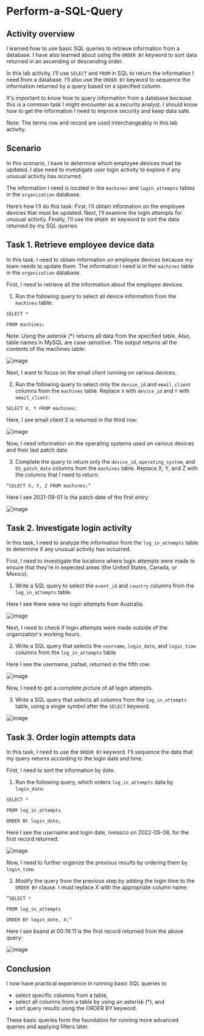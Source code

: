 # Perform-a-SQL-Query

<h2>Activity overview</h2>

  I learned how to use basic SQL queries to retrieve information from a database. I have also learned about using the ```ORDER BY``` keyword to sort data returned in an ascending or descending order.

In this lab activity, I’ll use ```SELECT``` and ```FROM``` in SQL to return the information I need from a database. I’ll also use the ```ORDER BY``` keyword to sequence the information returned by a query based on a specified column.

It's important to know how to query information from a database because this is a common task I might encounter as a security analyst. I should know how to get the information I need to improve security and keep data safe.

Note: The terms row and record are used interchangeably in this lab activity.

<h2>Scenario</h2>

In this scenario, I have to determine which employee devices must be updated. I also need to investigate user login activity to explore if any unusual activity has occurred.

The information I need is located in the ```machines``` and ```login_attempts``` tables in the ```organization``` database.

Here’s how I’ll do this task: First, I’ll obtain information on the employee devices that must be updated. Next, I’ll examine the login attempts for unusual activity. Finally, I’ll use the ```ORDER BY``` keyword to sort the data returned by my SQL queries.

<h2>Task 1. Retrieve employee device data</h2>

In this task, I need to obtain information on employee devices because my team needs to update them. The information I need is in the ```machines``` table in the ```organization``` database.

First, I need to retrieve all the information about the employee devices.

1. Run the following query to select all device information from the ```machines``` table:

```SELECT *```

```FROM machines;```

Note: Using the asterisk (*) returns all data from the specified table. Also, table names in MySQL are case-sensitive.
The output returns all the contents of the machines table:

![image](https://github.com/n8som/Perform-a-SQL-Query/assets/110139109/d3dbb950-f52d-4241-9c60-a97bf371fb09)

Next, I want to focus on the email client running on various devices.

2. Run the following query to select only the ```device_id``` and ```email_client``` columns from the ```machines``` table. Replace ```X``` with ```device_id``` and ```Y``` with ```email_client```:

```SELECT X, Y FROM machines;```

Here, I see email client 2 is returned in the third row:

![image](https://github.com/n8som/Perform-a-SQL-Query/assets/110139109/7686a32a-688f-4abd-93c6-4d3d9dd4c357)

Now, I need information on the operating systems used on various devices and their last patch date.

3. Complete the query to return only the ```device_id```, ```operating_system```, and ```OS_patch_date``` columns from the ```machines``` table. Replace X, Y, and Z with the columns that I need to return:

```“SELECT X, Y, Z FROM machines;”```

Here I see 2021-09-01 is the patch date of the first entry:

![image](https://github.com/n8som/Perform-a-SQL-Query/assets/110139109/714577cf-7871-4345-9de7-50c98bff275c)

<h2>Task 2. Investigate login activity</h2>

In this task, I need to analyze the information from the ```log_in_attempts``` table to determine if any unusual activity has occurred.

First, I need to investigate the locations where login attempts were made to ensure that they’re in expected areas (the United States, Canada, or Mexico).

1. Write a SQL query to select the ```event_id``` and ```country``` columns from the ```log_in_attempts``` table.

Here I see there were no login attempts from Australia:

![image](https://github.com/n8som/Perform-a-SQL-Query/assets/110139109/61d2b9b8-7bdf-4438-a8ae-28e1f9013156)

Next, I need to check if login attempts were made outside of the organization's working hours.

2. Write a SQL query that selects the ```username```, ```login_date```, and ```login_time``` columns from the ```log_in_attempts``` table.

Here I see the username, jrafael, returned in the fifth row:

![image](https://github.com/n8som/Perform-a-SQL-Query/assets/110139109/b7957818-6a0f-41f9-91aa-28108e73c2d0)

Now, I need to get a complete picture of all login attempts.

3. Write a SQL query that selects all columns from the ```log_in_attempts``` table, using a single symbol after the ```SELECT``` keyword.

![image](https://github.com/n8som/Perform-a-SQL-Query/assets/110139109/44101b5a-7078-4d4f-b17d-fadc6144447e)

<h2>Task 3. Order login attempts data</h2>

In this task, I need to use the ```ORDER BY``` keyword. I'll sequence the data that my query returns according to the login date and time.

First, I need to sort the information by date.

1. Run the following query, which orders ```log_in_attempts``` data by ```login_date```:

```SELECT *```

```FROM log_in_attempts```

```ORDER BY login_date;```

Here I see the username and login date, ivelasco on 2022-05-08, for the first record returned:

![image](https://github.com/n8som/Perform-a-SQL-Query/assets/110139109/f0b6d00d-ab7f-4fef-affd-284c964a17e4)

Now, I need to further organize the previous results by ordering them by ```login_time```.

2. Modify the query from the previous step by adding the login time to the ```ORDER BY``` clause. I must replace X with the appropriate column name:

```“SELECT *```

```FROM log_in_attempts```

```ORDER BY login_date, X;”```

Here I see bsand at 00:19:11 is the first record returned from the above query:

![image](https://github.com/n8som/Perform-a-SQL-Query/assets/110139109/bde4d6db-1fab-426c-b5bb-358d2a41e602)

<h2>Conclusion</h2>

I now have practical experience in running basic SQL queries to

- select specific columns from a table,
- select all columns from a table by using an asterisk (*), and
- sort query results using the ORDER BY keyword.

These basic queries form the foundation for running more advanced queries and applying filters later.

